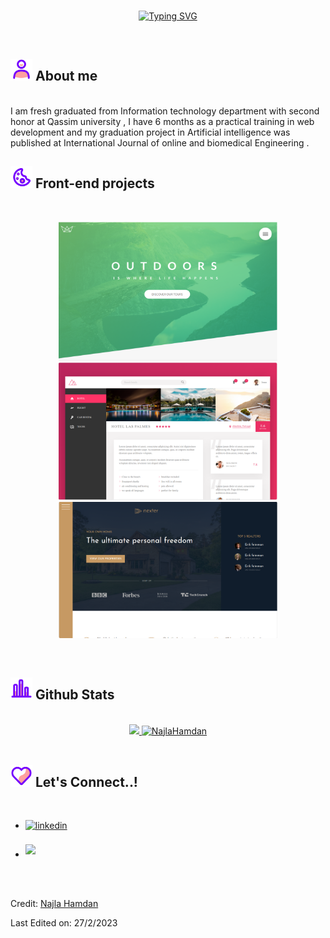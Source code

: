 <br>
<p align="center">
<a href="https://git.io/typing-svg"><img src="https://readme-typing-svg.herokuapp.com?font=Time+new+Roman&size=30&pause=1000&color=B185DB&width=435&lines=Hi+I+am+Najla+Hamdan;IT+honor+Graduate;Full+Stack+Developer;also+interesting+in+AI;See+my+projects+down" alt="Typing SVG" /></a>
  </p>
  <br>

## <img src="https://github.com/NajlaHamdan/NajlaHamdan/blob/main/images//user-svgrepo-com.svg" width="35"><b> About me </b>
<br>
 I am fresh graduated from Information technology department with second honor at Qassim university , I have 6 months as a practical training in web development and my graduation project in Artificial intelligence was published at International Journal of online and biomedical Engineering . 
 
 <br>
 
<!--
**NajlaHamdan/NajlaHamdan** is a ✨ _special_ ✨ repository because its `README.md` (this file) appears on your GitHub profile.
[alt text](./images/waves.svg)

Here are some ideas to get you started:

- 🔭 I’m currently working on ...
- 🌱 I’m currently learning ...
- 👯 I’m looking to collaborate on ...
- 🤔 I’m looking for help with ...
- 💬 Ask me about ...
- 📫 How to reach me: ...
- 😄 Pronouns: ...
- ⚡ Fun fact: ...
-->



## <img src="https://github.com/NajlaHamdan/NajlaHamdan/blob/main/images//cookie-svgrepo-com.svg" width="35"><b> Front-end projects </b>
<br>
<p align="center">
<a href="https://advanced-css-course-weld.vercel.app/"><img src="https://github.com/NajlaHamdan/NajlaHamdan/blob/main/images/Natours.png" width="350" /></a>
<a href="https://advanced-css-course-nayq.vercel.app/"><img src="https://github.com/NajlaHamdan/NajlaHamdan/blob/main/images/Trillo.png" width="350" /></a>
<a href="https://advanced-css-course-7vkz.vercel.app/"><img src="https://github.com/NajlaHamdan/NajlaHamdan/blob/main/images/Nexter.png" width="350" /></a>
</p>
	<br>

## <img src="https://github.com/NajlaHamdan/NajlaHamdan/blob/main/images/bar-svgrepo-com.svg" width="35"><b> Github Stats </b>
<br>
<div align="center">
<a href="https://github.com/NajlaHamdan/">
  <img src="https://github-readme-stats.vercel.app/api?username=NajlaHamdan&include_all_commits=true&count_private=true&show_icons=true&line_height=20&title_color=7251b5&icon_color=a06cd5&text_color=9163cb&bg_color=0,dac3e8,fff" width="450"/>
  <img src="https://github-readme-stats.vercel.app/api/top-langs?username=NajlaHamdan&show_icons=true&locale=en&layout=compact&line_height=20&title_color=7251b5&icon_color=a06cd5&text_color=9163cb&bg_color=0,dac3e8,fff" width="350"  alt="NajlaHamdan"/>

</a>
</div>

<br>


## <img src="https://github.com/NajlaHamdan/NajlaHamdan/blob/main/images/chat-love-message-svgrepo-com.svg" width ="35"> <b> Let's Connect..!</b>
<br>
<div align='left'>
  
<ul>

<li>
<a href="https://linkedin.com/in/Najla-alofi" target="_blank">
<img src="https://img.shields.io/badge/linkedin:  NajlaHamdan-%2300acee.svg?color=405DE6&style=for-the-badge&logo=linkedin&logoColor=white" alt=linkedin style="margin-bottom: 5px;"/>
</a>
</li>

<br>

<li>
<a href="mailto:NajlaAlofii@gmail.com" target="_blank">
<img src="https://img.shields.io/badge/gmail:  NajlaHamdan-%23EA4335.svg?style=for-the-badge&logo=gmail&logoColor=white" t=mail style="margin-bottom: 5px;" />
</a>
</li>
	
</ul>
</div>

<br>
<br>

Credit: [Najla Hamdan](https://linkedin.com/in/Najla-alofi)

Last Edited on: 27/2/2023

